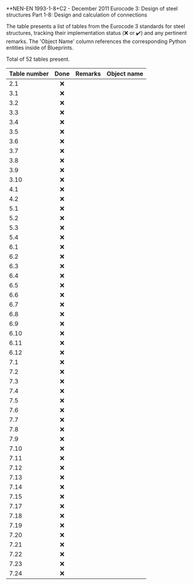 **NEN-EN 1993-1-8+C2 - December 2011
Eurocode 3: Design of steel structures
Part 1-8: Design and calculation of connections

The table presents a list of tables from the Eurocode 3 standards for steel structures, tracking their implementation status (:x: or :heavy_check_mark:)
and any pertinent remarks. The 'Object Name' column references the corresponding Python entities inside of Blueprints.

Total of 52 tables present.

| Table number | Done | Remarks | Object name |
|:-------------|:----:|:--------|:------------|
| 2.1          | :x:  |         |             |
| 3.1          | :x:  |         |             |
| 3.2          | :x:  |         |             |
| 3.3          | :x:  |         |             |
| 3.4          | :x:  |         |             |
| 3.5          | :x:  |         |             |
| 3.6          | :x:  |         |             |
| 3.7          | :x:  |         |             |
| 3.8          | :x:  |         |             |
| 3.9          | :x:  |         |             |
| 3.10         | :x:  |         |             |
| 4.1          | :x:  |         |             |
| 4.2          | :x:  |         |             |
| 5.1          | :x:  |         |             |
| 5.2          | :x:  |         |             |
| 5.3          | :x:  |         |             |
| 5.4          | :x:  |         |             |
| 6.1          | :x:  |         |             |
| 6.2          | :x:  |         |             |
| 6.3          | :x:  |         |             |
| 6.4          | :x:  |         |             |
| 6.5          | :x:  |         |             |
| 6.6          | :x:  |         |             |
| 6.7          | :x:  |         |             |
| 6.8          | :x:  |         |             |
| 6.9          | :x:  |         |             |
| 6.10         | :x:  |         |             |
| 6.11         | :x:  |         |             |
| 6.12         | :x:  |         |             |
| 7.1          | :x:  |         |             |
| 7.2          | :x:  |         |             |
| 7.3          | :x:  |         |             |
| 7.4          | :x:  |         |             |
| 7.5          | :x:  |         |             |
| 7.6          | :x:  |         |             |
| 7.7          | :x:  |         |             |
| 7.8          | :x:  |         |             |
| 7.9          | :x:  |         |             |
| 7.10         | :x:  |         |             |
| 7.11         | :x:  |         |             |
| 7.12         | :x:  |         |             |
| 7.13         | :x:  |         |             |
| 7.14         | :x:  |         |             |
| 7.15         | :x:  |         |             |
| 7.17         | :x:  |         |             |
| 7.18         | :x:  |         |             |
| 7.19         | :x:  |         |             |
| 7.20         | :x:  |         |             |
| 7.21         | :x:  |         |             |
| 7.22         | :x:  |         |             |
| 7.23         | :x:  |         |             |
| 7.24         | :x:  |         |             |
